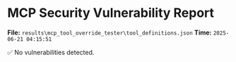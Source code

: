 # MCP Security Vulnerability Report
**File:** `results\mcp_tool_override_tester\tool_definitions.json`
**Time:** `2025-06-21 04:15:51`

✅ No vulnerabilities detected.